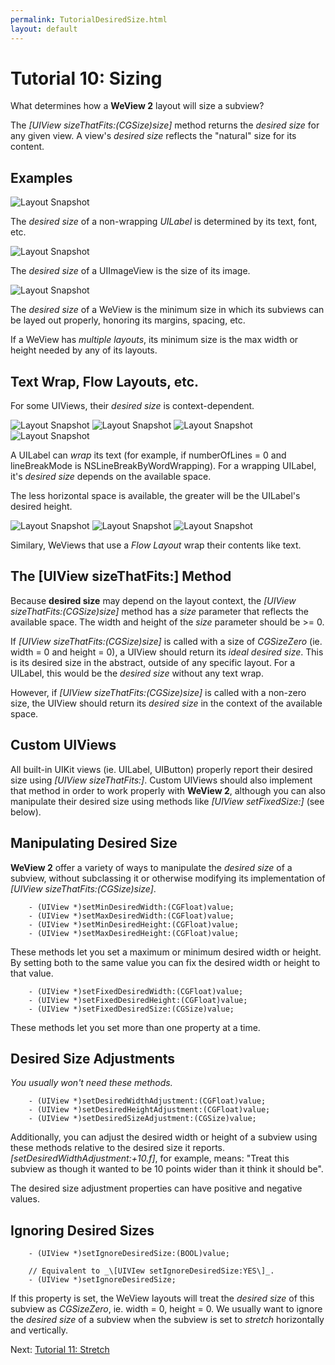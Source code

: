 ```yaml
---
permalink: TutorialDesiredSize.html
layout: default
---
```


# Tutorial 10: Sizing


<!-- TEMPLATE START -->

What determines how a **WeView 2** layout will size a subview?

The _\[UIView sizeThatFits:(CGSize)size\]_ method returns the _desired size_ for any given view.  A view's _desired size_ reflects the "natural" size for its content.

## Examples

![Layout Snapshot](images/snapshot-DA93EC7C-4F70-4ED7-BDBE-8A59653911FA-27667-0006BEA3B59FF297-0.png)

The _desired size_ of a non-wrapping _UILabel_ is determined by its text, font, etc.

![Layout Snapshot](images/snapshot-833C1973-01D5-46B5-B5D9-336ECFB27C2E-27936-0006BED475482CF7-0.png)

The _desired size_ of a UIImageView is the size of its image.

![Layout Snapshot](images/snapshot-D6C32D2A-FAD5-4C82-A0CB-B2EBDEC05D6A-24400-0006B8654F081079-0.png)

The _desired size_ of a WeView is the minimum size in which its subviews can be layed out properly, honoring its margins, spacing, etc.  

If a WeView has _multiple layouts_, its minimum size is the max width or height needed by any of its layouts.

## Text Wrap, Flow Layouts, etc.

For some UIViews, their _desired size_ is context-dependent.  

![Layout Snapshot](images/snapshot-54DD17C9-F409-4FCB-AAAF-E3B24C309433-28210-0006BF4AD6A66AE5-0.png)
![Layout Snapshot](images/snapshot-54DD17C9-F409-4FCB-AAAF-E3B24C309433-28210-0006BF4AD6A66AE5-1.png)
![Layout Snapshot](images/snapshot-54DD17C9-F409-4FCB-AAAF-E3B24C309433-28210-0006BF4AD6A66AE5-2.png)
![Layout Snapshot](images/snapshot-54DD17C9-F409-4FCB-AAAF-E3B24C309433-28210-0006BF4AD6A66AE5-3.png)

A UILabel can _wrap_ its text (for example, if numberOfLines = 0 and lineBreakMode is NSLineBreakByWordWrapping).  For a wrapping UILabel, it's _desired size_ depends on the available space.  

The less horizontal space is available, the greater will be the UILabel's desired height.

![Layout Snapshot](images/snapshot-68DF0B1C-EB1C-4ABB-A1B8-D10AECD47082-29621-0006C114C564175B-0.png)
![Layout Snapshot](images/snapshot-68DF0B1C-EB1C-4ABB-A1B8-D10AECD47082-29621-0006C114C564175B-1.png)
![Layout Snapshot](images/snapshot-68DF0B1C-EB1C-4ABB-A1B8-D10AECD47082-29621-0006C114C564175B-2.png)

Similary, WeViews that use a _Flow Layout_ wrap their contents like text.

## The [UIView sizeThatFits:] Method

Because **desired size** may depend on the layout context, the _\[UIView sizeThatFits:(CGSize)size\]_ method has a _size_ parameter that reflects the available space. The width and height of the _size_ parameter should be >= 0.

If _\[UIView sizeThatFits:(CGSize)size\]_ is called with a size of _CGSizeZero_ (ie. width = 0 and height = 0), a UIView should return its _ideal desired size_.  This is its desired size in the abstract, outside of any specific layout.  For a UILabel, this would be the _desired size_ without any text wrap.

However, if _\[UIView sizeThatFits:(CGSize)size\]_ is called with a non-zero size, the UIView should return its _desired size_ in the context of the available space.

## Custom UIViews

All built-in UIKit views (ie. UILabel, UIButton) properly report their desired size using _\[UIView sizeThatFits:\]_.  Custom UIViews should also implement that method in order to work properly with **WeView 2**, although you can also manipulate their desired size using methods like _\[UIView setFixedSize:\]_ (see below).

## Manipulating Desired Size

**WeView 2** offer a variety of ways to manipulate the _desired size_ of a subview, without subclassing it or otherwise modifying its implementation of _\[UIView sizeThatFits:(CGSize)size\]_.

		- (UIView *)setMinDesiredWidth:(CGFloat)value;
		- (UIView *)setMaxDesiredWidth:(CGFloat)value;
		- (UIView *)setMinDesiredHeight:(CGFloat)value;
		- (UIView *)setMaxDesiredHeight:(CGFloat)value;

These methods let you set a maximum or minimum desired width or height.  By setting both to the same value you can fix the desired width or height to that value.

		- (UIView *)setFixedDesiredWidth:(CGFloat)value;
		- (UIView *)setFixedDesiredHeight:(CGFloat)value;
		- (UIView *)setFixedDesiredSize:(CGSize)value;

These methods let you set more than one property at a time.  

## Desired Size Adjustments

*You usually won't need these methods.*

		- (UIView *)setDesiredWidthAdjustment:(CGFloat)value;
		- (UIView *)setDesiredHeightAdjustment:(CGFloat)value;
		- (UIView *)setDesiredSizeAdjustment:(CGSize)value;

Additionally, you can adjust the desired width or height of a subview using these methods relative to the desired size it reports.  _\[setDesiredWidthAdjustment:+10.f\]_, for example, means: "Treat this subview as though it wanted to be 10 points wider than it think it should be".

The desired size adjustment properties can have positive and negative values.

## Ignoring Desired Sizes

		- (UIView *)setIgnoreDesiredSize:(BOOL)value;

		// Equivalent to _\[UIVIew setIgnoreDesiredSize:YES\]_.
		- (UIView *)setIgnoreDesiredSize;

If this property is set, the WeView layouts will treat the _desired size_ of this subview as _CGSizeZero_, ie. width = 0, height = 0.  We usually want to ignore the _desired size_ of a subview when the subview is set to _stretch_ horizontally and vertically.



<!-- TEMPLATE END -->

<p class="nextLink">Next:  <a href="TutorialStretch.html">Tutorial 11: Stretch</a></p>